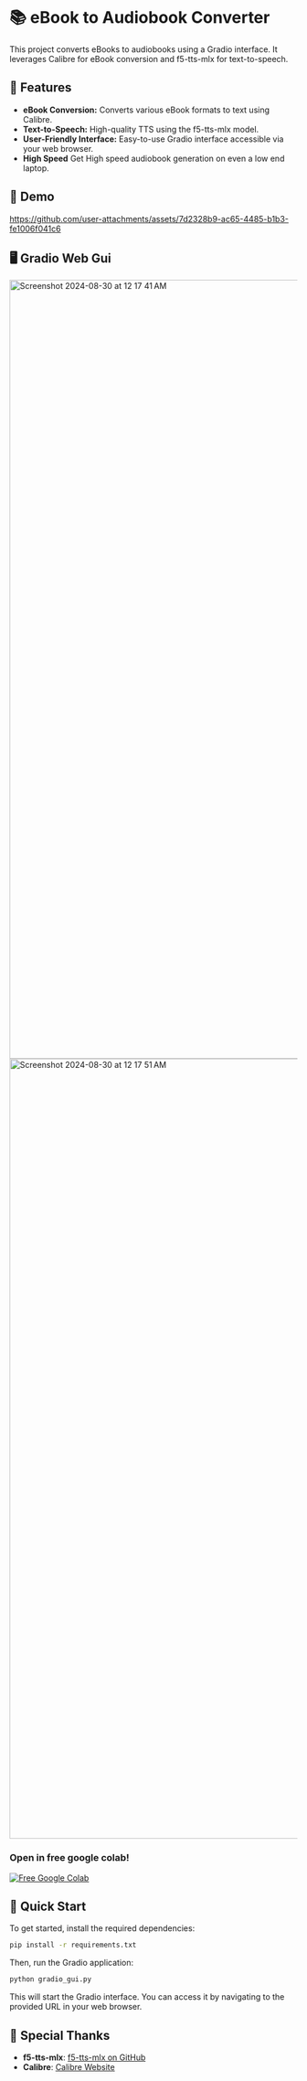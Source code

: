 # 📚 eBook to Audiobook Converter

This project converts eBooks to audiobooks using a Gradio interface. It leverages Calibre for eBook conversion and f5-tts-mlx for text-to-speech.

## 🌟 Features

- **eBook Conversion:** Converts various eBook formats to text using Calibre.
- **Text-to-Speech:** High-quality TTS using the f5-tts-mlx model.
- **User-Friendly Interface:** Easy-to-use Gradio interface accessible via your web browser.
- **High Speed** Get High speed audiobook generation on even a low end laptop.

## 🎥 Demo

https://github.com/user-attachments/assets/7d2328b9-ac65-4485-b1b3-fe1006f041c6

## 🖥️ Gradio Web Gui
<img width="1363" alt="Screenshot 2024-08-30 at 12 17 41 AM" src="https://github.com/user-attachments/assets/8515b9b2-1db2-4944-b12b-c3a6bfde1535">

<img width="1365" alt="Screenshot 2024-08-30 at 12 17 51 AM" src="https://github.com/user-attachments/assets/0dc196a9-5853-4194-9151-46fd92eff811">

### Open in free google colab!
[![Free Google Colab](https://colab.research.google.com/assets/colab-badge.svg)](https://colab.research.google.com/github/DrewThomasson/ebook2audiobookpiper-tts/blob/main/notebooks/ebook2audiobook_piper_tts.ipynb)

## 🚀 Quick Start

To get started, install the required dependencies:

```bash
pip install -r requirements.txt
```

Then, run the Gradio application:

```bash
python gradio_gui.py
```

This will start the Gradio interface. You can access it by navigating to the provided URL in your web browser.

## 🙏 Special Thanks

- **f5-tts-mlx**: [f5-tts-mlx on GitHub](https://github.com/e-p-armstrong/f5-tts-mlx)
- **Calibre**: [Calibre Website](https://calibre-ebook.com)